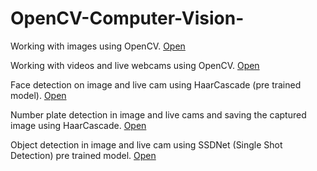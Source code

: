# OpenCV-Computer-Vision-

Working with images using OpenCV. [Open](https://github.com/Gauravsiwal/OpenCV-Computer-Vision-/blob/0f072d82ec38f8b712132b973b69691ccd12c9bf/open%20CV-%20Working%20with%20images.ipynb)

Working with videos and live webcams using OpenCV. [Open](https://github.com/Gauravsiwal/OpenCV-Computer-Vision-/blob/0f072d82ec38f8b712132b973b69691ccd12c9bf/Open%20CV%20working%20with%20Videos%20and%20Live%20webcam.ipynb)

Face detection on image and live cam using HaarCascade (pre trained model). [Open](https://github.com/Gauravsiwal/OpenCV-Computer-Vision-/blob/0f072d82ec38f8b712132b973b69691ccd12c9bf/Face%20detection%20using%20Haars%20Cascade.ipynb)

Number plate detection in image and live cams and saving the captured image using HaarCascade. [Open](https://github.com/Gauravsiwal/OpenCV-Computer-Vision-/blob/0f072d82ec38f8b712132b973b69691ccd12c9bf/Car%20number%20plate%20detection%20using%20Haarcascade.ipynb)

Object detection in image and live cam using SSDNet (Single Shot Detection) pre trained model. [Open](https://github.com/Gauravsiwal/OpenCV-Computer-Vision-/blob/0f072d82ec38f8b712132b973b69691ccd12c9bf/Object%20detection%20using%20SSD%20net%20pre%20trained%20model.ipynb)
